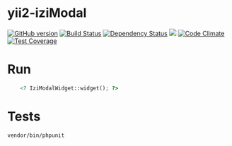 yii2-iziModal
==============

[![GitHub version](https://badge.fury.io/gh/efureev%2Fyii2-iziModal.svg)](https://badge.fury.io/gh/efureev%2Fyii2-iziModal) [![Build Status](https://travis-ci.org/efureev/yii2-iziModal.svg?branch=master)](https://travis-ci.org/efureev/yii2-iziModal) [![Dependency Status](https://gemnasium.com/badges/github.com/efureev/yii2-iziModal.svg)](https://gemnasium.com/github.com/efureev/yii2-iziModal) ![](https://reposs.herokuapp.com/?path=efureev/yii2-iziModal) [![Code Climate](https://codeclimate.com/github/efureev/yii2-iziModal/badges/gpa.svg)](https://codeclimate.com/github/efureev/yii2-iziModal) [![Test Coverage](https://codeclimate.com/github/efureev/yii2-iziModal/badges/coverage.svg)](https://codeclimate.com/github/efureev/yii2-iziModal/coverage)

# Run

```php
    <? IziModalWidget::widget(); ?>
```


# Tests

`vendor/bin/phpunit`